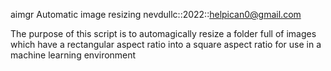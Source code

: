 aimgr
Automatic image resizing 
nevdullc::2022::helpican0@gmail.com

The purpose of this script is to automagically resize a folder full of images 
which have a rectangular aspect ratio into a square aspect ratio for use in a
machine learning environment 


